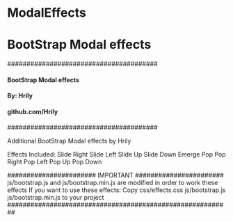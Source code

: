 # ModalEffects
# BootStrap Modal effects

#######################################
####    BootStrap Modal effects    ####
####    By: Hrily                  ####
####    github.com/Hrily           ####
#######################################

Additional BootStrap Modal effects
by Hrily

Effects Included:
	Slide Right
	Slide Left
	Slide Up
	Slide Down
	Emerge
	Pop
	Pop Right
	Pop Left
	Pop Up
	Pop Down

####################### IMPORTANT  #######################
js/bootstrap.js and js/bootstrap.min.js
	are modified in order to work these effects
If you want to use these effects:
	Copy 
		css/effects.css 
		js/bootstrap.js
		js/bootstrap.min.js 
	to your project
##########################################################

